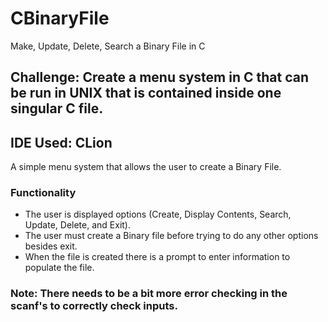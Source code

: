 # CBinaryFile
Make, Update, Delete, Search a Binary File in C

## Challenge: Create a menu system in C that can be run in UNIX that is contained inside one singular C file.
## IDE Used: CLion
A simple menu system that allows the user to create a Binary File.

### Functionality
- The user is displayed options (Create, Display Contents, Search, Update, Delete, and Exit).
- The user must create a Binary file before trying to do any other options besides exit.
- When the file is created there is a prompt to enter information to populate the file.

### Note: There needs to be a bit more error checking in the scanf's to correctly check inputs.
